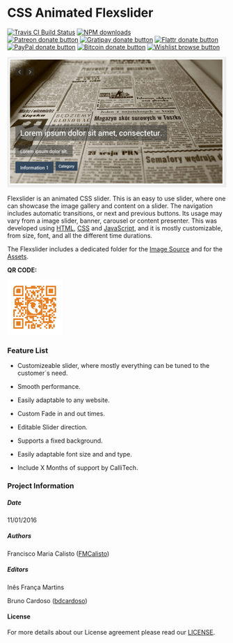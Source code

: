 # CSS Animated Flexslider

<!-- BADGES/ -->

<span class="badge-travisci"><a href="http://travis-ci.org/CalliTechDev/css-animated-flexslider" title="Check this project's build status on TravisCI"><img src="https://img.shields.io/travis/CalliTechDev/css-animated-flexslider/master.svg" alt="Travis CI Build Status" /></a></span>
<span class="badge-npmdownloads"><a href="https://npmjs.org/package/css-animated-flexslider" title="View this project on NPM"><img src="https://img.shields.io/npm/dm/css-animated-flexslider.svg" alt="NPM downloads" /></a></span>
<br class="badge-separator" />
<span class="badge-patreon"><a href="http://patreon.com/CalliTechDev" title="Donate to this project using Patreon"><img src="https://img.shields.io/badge/patreon-donate-yellow.svg" alt="Patreon donate button" /></a></span>
<span class="badge-gratipay"><a href="https://www.gratipay.com/CalliTechDev" title="Donate weekly to this project using Gratipay"><img src="https://img.shields.io/badge/gratipay-donate-yellow.svg" alt="Gratipay donate button" /></a></span>
<span class="badge-flattr"><a href="https://flattr.com/profile/CalliTechDev" title="Donate to this project using Flattr"><img src="https://img.shields.io/badge/flattr-donate-yellow.svg" alt="Flattr donate button" /></a></span>
<span class="badge-paypal"><a href="#" title="Donate to this project using Paypal"><img src="https://img.shields.io/badge/paypal-donate-yellow.svg" alt="PayPal donate button" /></a></span>
<span class="badge-bitcoin"><a href="#" title="Donate once-off to this project using Bitcoin"><img src="https://img.shields.io/badge/bitcoin-donate-yellow.svg" alt="Bitcoin donate button" /></a></span>
<span class="badge-wishlist"><a href="#" title="Buy an item on our wishlist for us"><img src="https://img.shields.io/badge/wishlist-donate-yellow.svg" alt="Wishlist browse button" /></a></span>

<!-- /BADGES -->

![alt tag](assets/screenshot1.png "Slider Preview")

Flexslider is an animated CSS slider. This is an easy to use slider, where one 
can showcase the image gallery and content on a slider. The navigation includes automatic transitions, or 
next and previous buttons. Its usage may vary from a image slider, banner, carousel or content presenter. This was developed using [HTML](http://www.w3schools.com/html/), [CSS](http://www.w3schools.com/css/) and [JavaScript](http://www.w3schools.com/js/), and it is mostly customizable, from size, font, and all the different time durations.

The Flexslider includes a dedicated folder for the [Image Source](https://github.com/CalliTechDev/css-animated-flexslider/tree/master/img) and for the [Assets](https://github.com/CalliTechDev/css-animated-flexslider/tree/master/img).

**QR CODE:**

<img src="assets/CSS_Animated_Flexslider_small.png" alt="QR CODE" width="25%">


### Feature List

- Customizeable slider, where mostly everything can be tuned to the customer´s need.

- Smooth performance.

- Easily adaptable to any website.

- Custom Fade in and out times.

- Editable Slider direction.

- Supports a fixed background.

- Easily adaptable font size and and type.

- Include X Months of support by CalliTech.


### Project Information

##### Date

11/01/2016

##### Authors

Francisco Maria Calisto ([FMCalisto](https://github.com/FMCalisto))

##### Editors

Inês França Martins

Bruno Cardoso ([bdcardoso](https://github.com/bdcardoso))


#### License

For more details about our License agreement please read our [LICENSE](https://github.com/CalliTechDev/css-animated-flexslider/blob/master/LICENSE.md).
